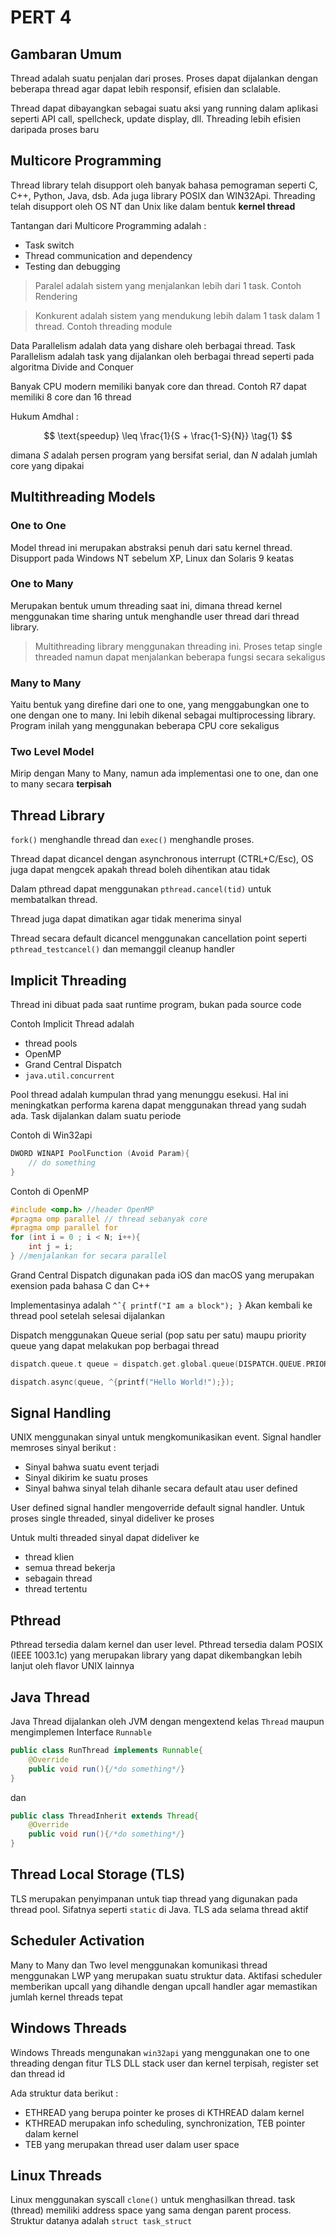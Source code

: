 # PERT 4

## Gambaran Umum

Thread adalah suatu penjalan dari proses. Proses dapat dijalankan dengan beberapa thread agar dapat lebih responsif, efisien dan sclalable.

Thread dapat dibayangkan sebagai suatu aksi yang running dalam aplikasi seperti API call, spellcheck, update display, dll. Threading lebih efisien daripada proses baru

## Multicore Programming

Thread library telah disupport oleh banyak bahasa pemograman seperti C, C++, Python, Java, dsb. Ada juga library POSIX dan WIN32Api. Threading telah disupport oleh OS NT dan Unix like dalam bentuk **kernel thread**

Tantangan dari Multicore Programming adalah :
+ Task switch
+ Thread communication and dependency
+ Testing dan debugging



> Paralel adalah sistem yang menjalankan lebih dari 1 task. Contoh Rendering 

> Konkurent adalah sistem yang mendukung lebih dalam 1 task dalam 1 thread. Contoh threading module

Data Parallelism adalah data yang dishare oleh berbagai thread. Task Parallelism adalah task yang dijalankan oleh berbagai thread seperti pada algoritma Divide and Conquer

Banyak CPU modern memiliki banyak core dan thread. Contoh R7 dapat memiliki 8 core dan 16 thread

Hukum Amdhal :

$$
\text{speedup} \leq \frac{1}{S + \frac{1-S}{N}} \tag{1}
$$

dimana $S$ adalah persen program yang bersifat serial, dan $N$ adalah jumlah core yang dipakai

## Multithreading Models

### One to One

Model thread ini merupakan abstraksi penuh dari satu kernel thread. Disupport pada Windows NT sebelum XP, Linux dan Solaris 9 keatas

### One to Many

Merupakan bentuk umum threading saat ini, dimana thread kernel menggunakan time sharing untuk menghandle user thread dari thread library. 
> Multithreading library menggunakan threading ini. Proses tetap single threaded namun dapat menjalankan beberapa fungsi secara sekaligus

### Many to Many

Yaitu bentuk yang direfine dari one to one, yang menggabungkan one to one dengan one to many. Ini lebih dikenal sebagai multiprocessing library. Program inilah yang menggunakan beberapa CPU core sekaligus

### Two Level Model

Mirip dengan Many to Many, namun ada implementasi one to one, dan one to many secara **terpisah**

## Thread Library

`fork()` menghandle thread dan `exec()` menghandle proses. 

Thread dapat dicancel dengan asynchronous interrupt (CTRL+C/Esc), OS juga dapat mengcek apakah thread boleh dihentikan atau tidak 

Dalam pthread dapat menggunakan `pthread.cancel(tid)` untuk membatalkan thread. 

Thread juga dapat dimatikan agar tidak menerima sinyal

Thread secara default dicancel menggunakan cancellation point seperti `pthread_testcancel()` dan memanggil cleanup handler

## Implicit Threading
Thread ini dibuat pada saat runtime program, bukan pada source code 

Contoh Implicit Thread adalah
+ thread pools
+ OpenMP
+ Grand Central Dispatch
+ `java.util.concurrent`

Pool thread adalah kumpulan thrad yang menunggu esekusi. Hal ini meningkatkan performa karena dapat menggunakan thread yang sudah ada. Task dijalankan dalam suatu periode

Contoh di Win32api

```cpp
DWORD WINAPI PoolFunction (Avoid Param){
    // do something
}
```

Contoh di OpenMP
```c
#include <omp.h> //header OpenMP
#pragma omp parallel // thread sebanyak core
#pragma omp parallel for
for (int i = 0 ; i < N; i++){
    int j = i;
} //menjalankan for secara parallel

```
Grand Central Dispatch digunakan pada iOS dan macOS yang merupakan exension pada bahasa C dan C++

Implementasinya adalah  `^ˆ{ printf("I am a block"); }`
Akan kembali ke thread pool setelah selesai dijalankan

Dispatch menggunakan Queue serial (pop satu per satu) maupu priority queue yang dapat melakukan pop berbagai thread

```c
dispatch.queue.t queue = dispatch.get.global.queue(DISPATCH.QUEUE.PRIORITY.DEFAULT, 0);

dispatch.async(queue, ^{printf("Hello World!");});

```
## Signal Handling

UNIX menggunakan sinyal untuk mengkomunikasikan event. Signal handler memroses sinyal berikut :

+ Sinyal bahwa suatu event terjadi
+ Sinyal dikirim ke suatu proses
+ Sinyal bahwa sinyal telah dihanle secara default atau user defined

User defined signal handler mengoverride default signal handler. Untuk proses single threaded, sinyal dideliver ke proses

Untuk multi threaded sinyal dapat dideliver ke 
+ thread klien
+ semua thread bekerja
+ sebagain thread
+ thread tertentu


## Pthread

Pthread tersedia dalam kernel dan user level. Pthread tersedia dalam POSIX (IEEE 1003.1c) yang merupakan library yang dapat dikembangkan lebih lanjut oleh flavor UNIX lainnya

## Java Thread

Java Thread dijalankan oleh JVM dengan mengextend kelas `Thread` maupun mengimplemen Interface `Runnable`

```java
public class RunThread implements Runnable{
    @Override
    public void run(){/*do something*/}
}
```
dan 
```java
public class ThreadInherit extends Thread{
    @Override
    public void run(){/*do something*/}
}
```

## Thread Local Storage (TLS)

TLS merupakan penyimpanan untuk tiap thread yang digunakan pada thread pool. Sifatnya seperti `static` di Java. TLS ada selama thread aktif

## Scheduler Activation

Many to Many dan Two level menggunakan komunikasi thread menggunakan LWP yang merupakan suatu struktur data. Aktifasi scheduler memberikan upcall yang dihandle dengan upcall handler agar memastikan jumlah kernel threads tepat

## Windows Threads

Windows Threads mengunakan `win32api` yang menggunakan one to one threading dengan fitur TLS DLL stack user dan kernel terpisah, register set dan thread id

Ada struktur data  berikut :

+ ETHREAD yang berupa pointer ke proses di KTHREAD dalam kernel
+ KTHREAD merupakan info scheduling, synchronization, TEB pointer dalam kernel
+ TEB yang merupakan thread user dalam user space

## Linux Threads

Linux menggunakan syscall `clone()` untuk menghasilkan thread. task (thread) memiliki address space yang sama dengan parent process. Struktur datanya adalah `struct task_struct`